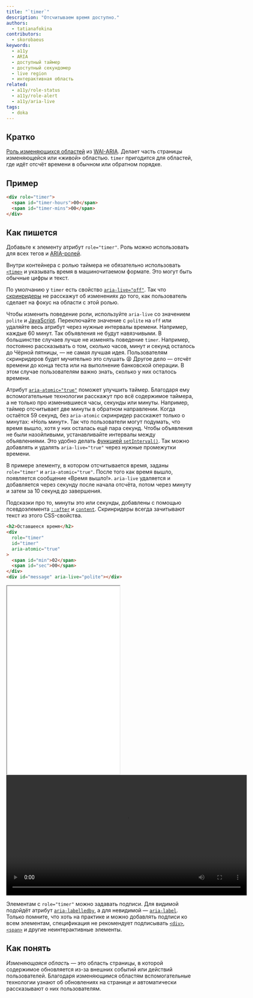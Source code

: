 ```yaml
---
title: "`timer`"
description: "Отсчитываем время доступно."
authors:
  - tatianafokina
contributors:
  - skorobaeus
keywords:
  - a11y
  - ARIA
  - доступный таймер
  - доступный секундомер
  - live region
  - интерактивная область
related:
  - a11y/role-status
  - a11y/role-alert
  - a11y/aria-live
tags:
  - doka
---
```


## Кратко

[Роль изменяющихся областей](/a11y/aria-roles/#roli-izmenyayushchihsya-oblastey) из [WAI-ARIA](/a11y/aria-intro/#specifikaciya). Делает часть страницы изменяющейся или «живой» областью. `timer` пригодится для областей, где идёт отсчёт времени в обычном или обратном порядке.

## Пример

```html
<div role="timer">
  <span id="timer-hours">00</span>
  <span id="timer-mins">00</span>
</div>
```

## Как пишется

Добавьте к элементу атрибут `role="timer"`. Роль можно использовать для всех тегов и [ARIA-ролей](/a11y/aria-roles/).

Внутри контейнера с ролью таймера не обязательно использовать [`<time>`](/html/time/) и указывать время в машиночитаемом формате. Это могут быть обычные цифры и текст.

По умолчанию у `timer` есть свойство [`aria-live="off"`](/a11y/aria-live/). Так что [скринридеры](/a11y/screenreaders/) не расскажут об изменениях до того, как пользователь сделает на фокус на области с этой ролью.

Чтобы изменить поведение роли, используйте `aria-live` со значением `polite` и [JavaScript](/js/). Переключайте значение с `polite` на `off` или удаляйте весь атрибут через нужные интервалы времени. Например, каждые 60 минут. Так объявления не будут навязчивыми. В большинстве случаев лучше не изменять поведение `timer`. Например, постоянно рассказывать о том, сколько часов, минут и секунд осталось до Чёрной пятницы, — не самая лучшая идея. Пользователям скринридеров будет мучительно это слушать 😫 Другое дело — отсчёт времени до конца теста или на выполнение банковской операции. В этом случае пользователям важно знать, сколько у них осталось времени.

Атрибут [`aria-atomic="true"`](/a11y/aria-busy/) поможет улучшить таймер. Благодаря ему вспомогательные технологии расскажут про всё содержимое таймера, а не только про изменившиеся часы, секунды или минуты. Например, таймер отсчитывает две минуты в обратном направлении. Когда остаётся 59 секунд, без `aria-atomic` скринридер расскажет только о минутах: «Ноль минут». Так что пользователи могут подумать, что время вышло, хотя у них осталась ещё пара секунд. Чтобы объявления не были назойливыми, устанавливайте интервалы между объявлениями. Это удобно делать [функцией `setInterval()`](/js/setinterval/). Так можно добавлять и удалять `aria-live="true"` через нужные промежутки времени.

В примере элементу, в котором отсчитывается время, заданы `role="timer"` и `aria-atomic="true"`. После того как время вышло, появляется сообщение «Время вышло!». `aria-live` удаляется и добавляется через секунду после начала отсчёта, потом через минуту и затем за 10 секунд до завершения.

Подсказки про то, минуты это или секунды, добавлены с помощью псевдоэлемента [`::after`](/css/after/) и [`content`](/css/content/). Скринридеры всегда зачитывают текст из этого CSS-свойства.

```html
<h2>Оставшееся время</h2>
<div
  role="timer"
  id="timer"
  aria-atomic="true"
>
  <span id="min">02</span>
  <span id="sec">00</span>
</div>
<div id="message" aria-live="polite"></div>
```

<iframe title="Таймер с ролью timer" src="demos/basic-timer/" height="500"></iframe>

<video controls width="640">
  <source src="video/role-timer.mp4" type="video/mp4">
  <track
    label="Russian"
    kind="subtitles"
    srclang="ru"
    src="video/closed-captions.vtt"
  >
</video>

Элементам с `role="timer"` можно задавать подписи. Для видимой подойдёт атрибут [`aria-labelledby`](/a11y/aria-labelledby/), а для невидимой — [`aria-label`](/a11y/aria-label/). Только помните, что хоть на практике и можно добавлять подписи ко всем элементам, спецификация не рекомендует подписывать [`<div>`](/html/div/), [`<span>`](/html/span/) и другие неинтерактивные элементы.

## Как понять

_Изменяющаяся область_ — это область страницы, в которой содержимое обновляется из-за внешних событий или действий пользователей. Благодаря изменяющимся областям вспомогательные технологии узнают об обновлениях на странице и автоматически рассказывают о них пользователям.
